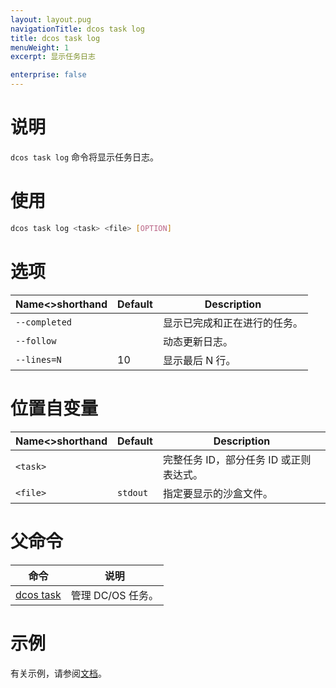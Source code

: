 ```yaml
---
layout: layout.pug
navigationTitle: dcos task log
title: dcos task log
menuWeight: 1
excerpt: 显示任务日志

enterprise: false
---
```



# 说明
`dcos task log` 命令将显示任务日志。

# 使用

```bash
dcos task log <task> <file> [OPTION]
```

# 选项

| Name<>shorthand | Default | Description |
|---------|-------------|-------------|
| `--completed` | | 显示已完成和正在进行的任务。|
| `--follow` | | 动态更新日志。|
| `--lines=N` | 10 | 显示最后 N 行。|

# 位置自变量

| Name<>shorthand | Default | Description |
|---------|-------------|-------------|
| `<task>` | | 完整任务 ID，部分任务 ID 或正则表达式。|
| `<file>`   |  `stdout` | 指定要显示的沙盒文件。|

# 父命令

| 命令 | 说明 |
|---------|-------------|
| [dcos task](/1.11/cli/command-reference/dcos-task/) | 管理 DC/OS 任务。|

# 示例

有关示例，请参阅[文档](/1.11/monitoring/logging/)。
